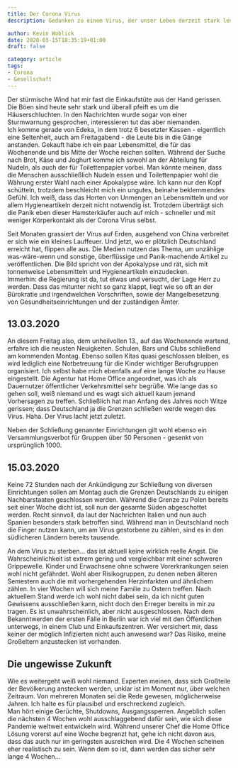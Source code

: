 ```yaml
---
title: Der Corona Virus
description: Gedanken zu einem Virus, der unser Leben derzeit stark lenkt, ohne wirklich anwesend zu sein.

author: Kevin Woblick
date: 2020-03-15T18:35:19+01:00
draft: false

category: article
tags:
- Corona
- Gesellschaft
---
```


Der stürmische Wind hat mir fast die Einkaufstüte aus der Hand gerissen. Die Böen sind heute sehr stark und überall pfeift es um die Häuserschluchten. In den Nachrichten wurde sogar von einer Sturmwarnung gesprochen, interessieren tut das aber niemanden.  
Ich komme gerade von Edeka, in dem trotz 6 besetzter Kassen - eigentlich eine Seltenheit, auch am Freitagabend - die Leute bis in die Gänge anstanden. Gekauft habe ich ein paar Lebensmittel, die für das Wochenende und bis Mitte der Woche reichen sollten. Während der Suche nach Brot, Käse und Joghurt komme ich sowohl an der Abteilung für Nudeln, als auch der für Toilettenpapier vorbei. Man könnte meinen, dass die Menschen ausschließlich Nudeln essen und Toilettenpapier wohl die Währung erster Wahl nach einer Apokalypse wäre. Ich kann nur den Kopf schütteln, trotzdem beschleicht mich ein ungutes, beinahe beklemmendes Gefühl. Ich weiß, dass das Horten von Unmengen an Lebensmitteln und vor allem Hygieneartikeln derzeit nicht notwendig ist. Trotzdem überträgt sich die Panik eben dieser Hamsterkäufer auch auf mich - schneller und mit weniger Körperkontakt als der Corona Virus selbst.

Seit Monaten grassiert der Virus auf Erden, ausgehend von China verbreitet er sich wie ein kleines Lauffeuer. Und jetzt, wo er plötzlich Deutschland erreicht hat, flippen alle aus. Die Medien nutzen das Thema, um unzählige was-wäre-wenn und sonstige, überflüssige und Panik-machende Artikel zu veröffentlichen. Die Bild spricht von der Apokalypse und rät, sich mit tonnenweise Lebensmitteln und Hygieneartikeln einzudecken.  
Immerhin: die Regierung ist da, tut etwas und versucht, der Lage Herr zu werden. Dass das mitunter nicht so ganz klappt, liegt wie so oft an der Bürokratie und irgendwelchen Vorschriften, sowie der Mangelbesetzung von Gesundheitseinrichtungen und der zuständigen Ämter.

## 13.03.2020

An diesem Freitag also, dem unheilvollen 13., auf das Wochenende wartend, erfahre ich die neusten Neuigkeiten. Schulen, Bars und Clubs schließend am kommenden Montag. Ebenso sollen Kitas quasi geschlossen bleiben, es wird lediglich eine Notbetreuung für die Kinder wichtiger Berufsgruppen organisiert. Ich selbst habe mich ebenfalls auf eine lange Woche zu Hause eingestellt. Die Agentur hat Home Office angeordnet, was ich als Dauernutzer öffentlicher Verkehrsmittel sehr begrüße. Wie lange das so gehen soll, weiß niemand und es wagt sich aktuell kaum jemand Vorhersagen zu treffen. Schließlich hat man Anfang des Jahres noch Witze gerissen; dass Deutschland ja die Grenzen schließen werde wegen des Virus. Haha. Der Virus lacht jetzt zuletzt.

Neben der Schließung genannter Einrichtungen gilt wohl ebenso ein Versammlungsverbot für Gruppen über 50 Personen - gesenkt von ursprünglich 1000.

## 15.03.2020

Keine 72 Stunden nach der Ankündigung zur Schließung von diversen Einrichtungen sollen am Montag auch die Grenzen Deutschlands zu einigen Nachbarstaaten geschlossen werden. Während die Grenze zu Polen bereits seit einer Woche dicht ist, soll nun der gesamte Süden abgeschottet werden. Recht sinnvoll, da laut der Nachrichten Italien und nun auch Spanien besonders stark betroffen sind. Während man in Deutschland noch die Finger nutzen kann, um am Virus gestorbene zu zählen, sind es in den südlicheren Ländern bereits tausende.

An dem Virus zu sterben... das ist aktuell keine wirklich reelle  Angst. Die Wahrscheinlichkeit ist extrem gering und vergleichbar mit einer schweren Grippewelle. Kinder und Erwachsene ohne schwere Vorerkrankungen seien wohl nicht gefährdet. Wohl aber Risikogruppen, zu denen neben älteren Semestern auch die mit vorhergehenden Herzinfarkten und ähnlichem zählen. In vier Wochen will sich meine Familie zu Ostern treffen. Nach aktuellem Stand werde ich wohl nicht dabei sein, da ich nicht guten Gewissens ausschließen kann, nicht doch den Erreger bereits in mir zu tragen. Es ist unwahrscheinlich, aber nicht ausgeschlossen. Nach dem Bekanntwerden der ersten Fälle in Berlin war ich viel mit den Öffentlichen unterwegs, in einem Club und Einkaufszentren. Wer versichert mir, dass keiner der möglich Infizierten nicht auch anwesend war? Das Risiko, meine Großeltern anzustecken ist vorhanden.

## Die ungewisse Zukunft

Wie es weitergeht weiß wohl niemand. Experten meinen, dass sich Großteile der Bevölkerung anstecken werden, unklar ist im Moment nur, über welchen Zeitraum. Von mehreren Monaten sei die Rede gewesen, möglicherweise Jahren. Ich halte es für plausibel und erschreckend zugleich.  
Man hört einige Gerüchte, Shutdowns, Ausgangssperren. Angeblich sollen die nächsten 4 Wochen wohl ausschlaggebend dafür sein, wie sich diese Pandemie weltweit entwickeln wird. Während unserer Chef die Home Office Lösung vorerst auf eine Woche begrenzt hat, gehe ich nicht davon aus, dass das auch nur im geringsten ausreichen wird. Die 4 Wochen scheinen eher realistisch zu sein. Wenn dem so ist, dann werden das sicher sehr lange 4 Wochen...
